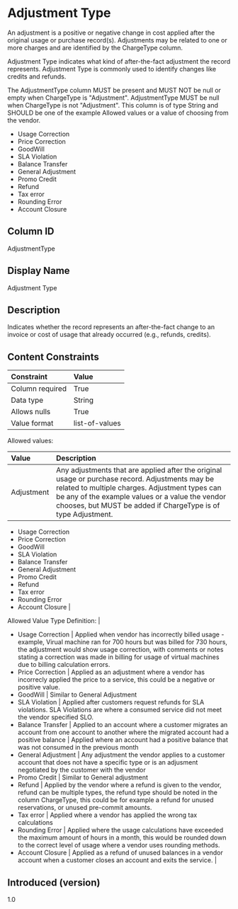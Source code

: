 # Adjustment Type

An adjustment is a positive or negative change in cost applied after the original usage or purchase record(s). Adjustments may be related to one or more charges and are identified by the ChargeType column.

Adjustment Type indicates what kind of after-the-fact adjustment the record represents. Adjustment Type is commonly used to identify changes like credits and refunds.

The AdjustmentType column MUST be present and MUST NOT be null or empty when ChargeType is "Adjustment". AdjustmentType MUST be null when ChargeType is not "Adjustment". This column is of type String and SHOULD be one of the example Allowed values or a value of choosing from the vendor.

- Usage Correction
- Price Correction
- GoodWill
- SLA Violation
- Balance Transfer
- General Adjustment
- Promo Credit
- Refund
- Tax error
- Rounding Error
- Account Closure


## Column ID

AdjustmentType

## Display Name

Adjustment Type

## Description

Indicates whether the record represents an after-the-fact change to an invoice or cost of usage that already occurred (e.g., refunds, credits).

## Content Constraints

| Constraint      | Value                                    |
| :-------------- | :--------------------------------------- |
| Column required | True                                     |
| Data type       | String                                   |
| Allows nulls    | True                                     |
| Value format    | list-of-values                           |

Allowed values:

| Value      | Description                                                                                                                                                                   |
|:-----------|:------------------------------------------------------------------------------------------------------------------------------------------------------------------------------|
| Adjustment | Any adjustments that are applied after the original usage or purchase record. Adjustments may be related to multiple charges.  Adjustment types can be any of the example values or a value the vendor chooses, but MUST be added if ChargeType is of type Adjustment.

- Usage Correction
- Price Correction
- GoodWill
- SLA Violation
- Balance Transfer
- General Adjustment
- Promo Credit
- Refund
- Tax error
- Rounding Error
- Account Closure
|

Allowed Value Type Definition:
|
- Usage Correction | Applied when vendor has incorrectly billed usage - example, Virual machine ran for 700 hours but was billed for 730 hours, the adjustment would show usage correction, with comments or notes stating a correction was made in billing for usage of virtual machines due to billing calculation errors.
- Price Correction | Applied as an adjustment where a vendor has incorrecly applied the price to a service, this could be a negative or positive value.
- GoodWill | Similar to General Adjustment
- SLA Violation | Applied after customers request refunds for SLA violations. SLA Violations are where a consumed service did not meet the vendor specified SLO.
- Balance Transfer | Applied to an account where a customer migrates an account from one account to another where the migrated account had a positive balance | Applied where an account had a positive balance that was not consumed in the previous month
- General Adjustment | Any adjustment the vendor applies to a customer account that does not have a specific type or is an adjusment negotiated by the customer with the vendor
- Promo Credit | Similar to General adjustment
- Refund | Applied by the vendor where a refund is given to the vendor, refund can be multiple types, the refund type should be noted in the column ChargeType, this could be for example a refund for unused reservations, or unused pre-commit amounts.
- Tax error | Applied where a vendor has applied the wrong tax calculations
- Rounding Error | Applied where the usage calculations have exceeded the maximum amount of hours in a month, this would be rounded down to the correct level of usage where a vendor uses rounding methods.
- Account Closure | Applied as a refund of unused balances in a vendor account when a customer closes an account and exits the service.
|
## Introduced (version)

1.0
